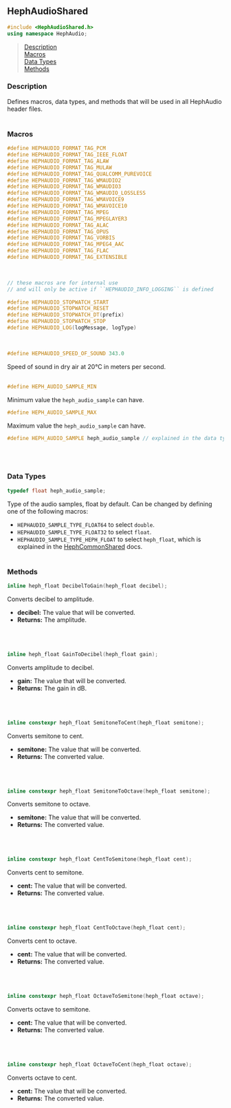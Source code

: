 ## HephAudioShared
```c++
#include <HephAudioShared.h>
using namespace HephAudio;
```

> [Description](#description)<br>
[Macros](#macros)<br>
[Data Types](#data-types)<br>
[Methods](#methods)

### Description
Defines macros, data types, and methods that will be used in all HephAudio header files.
<br><br>

### Macros
```c++
#define HEPHAUDIO_FORMAT_TAG_PCM
#define HEPHAUDIO_FORMAT_TAG_IEEE_FLOAT
#define HEPHAUDIO_FORMAT_TAG_ALAW
#define HEPHAUDIO_FORMAT_TAG_MULAW
#define HEPHAUDIO_FORMAT_TAG_QUALCOMM_PUREVOICE
#define HEPHAUDIO_FORMAT_TAG_WMAUDIO2
#define HEPHAUDIO_FORMAT_TAG_WMAUDIO3
#define HEPHAUDIO_FORMAT_TAG_WMAUDIO_LOSSLESS
#define HEPHAUDIO_FORMAT_TAG_WMAVOICE9
#define HEPHAUDIO_FORMAT_TAG_WMAVOICE10
#define HEPHAUDIO_FORMAT_TAG_MPEG
#define HEPHAUDIO_FORMAT_TAG_MPEGLAYER3
#define HEPHAUDIO_FORMAT_TAG_ALAC
#define HEPHAUDIO_FORMAT_TAG_OPUS
#define HEPHAUDIO_FORMAT_TAG_VORBIS
#define HEPHAUDIO_FORMAT_TAG_MPEG4_AAC
#define HEPHAUDIO_FORMAT_TAG_FLAC
#define HEPHAUDIO_FORMAT_TAG_EXTENSIBLE
```
<br>

```c++
// these macros are for internal use
// and will only be active if ``HEPHAUDIO_INFO_LOGGING`` is defined
  
#define HEPHAUDIO_STOPWATCH_START
#define HEPHAUDIO_STOPWATCH_RESET
#define HEPHAUDIO_STOPWATCH_DT(prefix)
#define HEPHAUDIO_STOPWATCH_STOP
#define HEPHAUDIO_LOG(logMessage, logType)
```
<br>

```c++
#define HEPHAUDIO_SPEED_OF_SOUND 343.0
```
Speed of sound in dry air at 20°C in meters per second.
<br><br>

```c++
#define HEPH_AUDIO_SAMPLE_MIN
```
Minimum value the ``heph_audio_sample`` can have.

```c++
#define HEPH_AUDIO_SAMPLE_MAX
```
Maximum value the ``heph_audio_sample`` can have.

```c++
#define HEPH_AUDIO_SAMPLE heph_audio_sample // explained in the data types section
```
  <br><br>
### Data Types
```c++
typedef float heph_audio_sample;
```
Type of the audio samples, float by default. Can be changed by defining one of the following macros:
- ``HEPHAUDIO_SAMPLE_TYPE_FLOAT64`` to select ``double``.
- ``HEPHAUDIO_SAMPLE_TYPE_FLOAT32`` to select ``float``.
- ``HEPHAUDIO_SAMPLE_TYPE_HEPH_FLOAT`` to select ``heph_float``, which is explained in the [HephCommonShared](/docs/HephCommon/HephCommonShared.md) docs.
<br><br>

### Methods
```c++
inline heph_float DecibelToGain(heph_float decibel);
```
Converts decibel to amplitude.
- **decibel:** The value that will be converted.
- **Returns:** The amplitude.
<br><br><br><br>
  
```c++
inline heph_float GainToDecibel(heph_float gain);
```
Converts amplitude to decibel.
- **gain:** The value that will be converted.
- **Returns:** The gain in dB.
<br><br><br><br>
  
```c++
inline constexpr heph_float SemitoneToCent(heph_float semitone);
```
Converts semitone to cent.
- **semitone:** The value that will be converted.
- **Returns:** The converted value.
<br><br><br><br>

```c++
inline constexpr heph_float SemitoneToOctave(heph_float semitone);
```
Converts semitone to octave.
- **semitone:** The value that will be converted.
- **Returns:** The converted value.
<br><br><br><br>

```c++
inline constexpr heph_float CentToSemitone(heph_float cent);
```
Converts cent to semitone.
- **cent:** The value that will be converted.
- **Returns:** The converted value.
<br><br><br><br>

```c++
inline constexpr heph_float CentToOctave(heph_float cent);
```
Converts cent to octave.
- **cent:** The value that will be converted.
- **Returns:** The converted value.
<br><br><br><br>

```c++
inline constexpr heph_float OctaveToSemitone(heph_float octave);
```
Converts octave to semitone.
- **cent:** The value that will be converted.
- **Returns:** The converted value.
<br><br><br><br>

```c++
inline constexpr heph_float OctaveToCent(heph_float octave);
```
Converts octave to cent.
- **cent:** The value that will be converted.
- **Returns:** The converted value.
